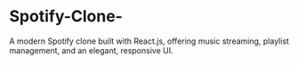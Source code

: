 # Spotify-Clone-
A modern Spotify clone built with React.js, offering music streaming, playlist management, and an elegant, responsive UI.

